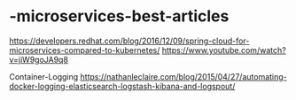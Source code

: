 # -microservices-best-articles

https://developers.redhat.com/blog/2016/12/09/spring-cloud-for-microservices-compared-to-kubernetes/
https://www.youtube.com/watch?v=jiW9goJA9q8

Container-Logging
https://nathanleclaire.com/blog/2015/04/27/automating-docker-logging-elasticsearch-logstash-kibana-and-logspout/
